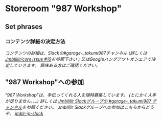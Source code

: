 # Storeroom "987 Workshop"

## Set phrases

### コンテンツ詳細の決定方法

*コンテンツの詳細は、Slackの#garage-_takumi987チャンネル
(詳しくは [Jmblllllr/core issue #10](https://github.com/Jmblllllr/core/issues/10)を参照下さい )
又はGoogleハングアウトオンエアで決定していきます。
興味ある方はご確認ください。*

## "987 Workshop"への参加

*"987 Workshop"は、手伝ってくれる人を随時募集しています。
(とにかく人手が足りません。。。)
詳しくは [Jmblllllr Slackグループの #garage-_takumi987 チャンネル](https://jmblr-jp.slack.com/messages/garage-_takumi987/team/)を参照ください。
Jmblllllr Slackグループへの参加はこちらからどうぞ。 [jmblr-jp-slack](https://jmblr-jp-slack.herokuapp.com/)*
